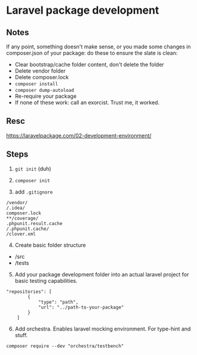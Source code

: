 # Laravel package development


## Notes

If any point, something doesn't make sense, or you made some changes in composer.json of your package: do these to ensure the slate is clean:
- Clear bootstrap/cache folder content, don't delete the folder
- Delete vendor folder
- Delete composer.lock
- `composer install`
- `composer dump-autoload`
- Re-require your package
- If none of these work: call an exorcist. Trust me, it worked.


## Resc
https://laravelpackage.com/02-development-environment/


## Steps

1. `git init` (duh)

2. `composer init`

3. add `.gitignore`
```
/vendor/
/.idea/
composer.lock
**/coverage/
.phpunit.result.cache
/.phpunit.cache/
/clover.xml

```

4. Create basic folder structure
- /src
- /tests

5. Add your package development folder into an actual laravel project for basic testing capabilities.
```
"repositories": [
        {
            "type": "path",
            "url": "../path-to-your-package"
        }
    ]
```
6. Add orchestra. Enables laravel mocking environment. For type-hint and stuff.
```
composer require --dev "orchestra/testbench"

```
